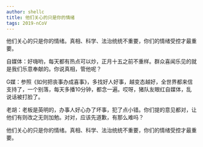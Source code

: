 ```yaml
---
author: shellc
title: 他们关心的只是你的情绪
tags: 2019-nCoV
---
```


他们关心的只是你的情绪。真相、科学、法治统统不重要，你们的情绪受控才最重要。

<!--more-->
自媒体：好嗨哟，每天都有热点可以炒，正月十五之前不重样。群众喜闻乐见的就是我们乐意奉献的。你说真相，管他呢？

G媒：参照《如何把丧事办成喜事》，多找好人好事，越变态越好，全世界都来信支持了，一个别落，每天多播10分钟，都念一遍。哎呀，猪队友眼红自媒体，乱说话被打脸了。

老胡：老板是英明的，办事人好心办了坏事，犯了点小错。你们提的意见都对，让他们有则改之无则加勉。对对，应该先道歉，有那么难吗？

他们关心的只是你的情绪。真相、科学、法治统统不重要，你们的情绪受控才最重要。